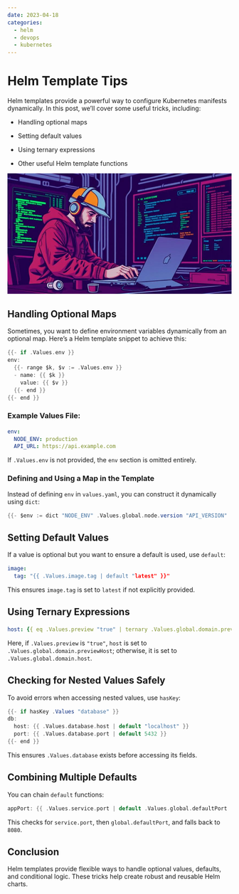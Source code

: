 ```yaml
---
date: 2023-04-18
categories:
  - helm
  - devops
  - kubernetes
---
```

# Helm Template Tips

Helm templates provide a powerful way to configure Kubernetes manifests dynamically. In this post, we’ll cover some useful tricks, including:

- Handling optional maps

- Setting default values

- Using ternary expressions

- Other useful Helm template functions

![Helm Template Tips](../../assets/blog/helm-template-tips/banner.jpg)

<!-- more -->

## Handling Optional Maps

Sometimes, you want to define environment variables dynamically from an optional map. Here’s a Helm template snippet to achieve this:

``` groovy
{{- if .Values.env }}
env:
  {{- range $k, $v := .Values.env }}
  - name: {{ $k }}
    value: {{ $v }}
  {{- end }}
{{- end }}
```

### Example Values File:

``` yaml
env:
  NODE_ENV: production
  API_URL: https://api.example.com
```

If `.Values.env` is not provided, the `env` section is omitted entirely.

### Defining and Using a Map in the Template

Instead of defining `env` in `values.yaml`, you can construct it dynamically using `dict`:

``` groovy
{{- $env := dict "NODE_ENV" .Values.global.node.version "API_VERSION" .Values.global.api.version }}
```

## Setting Default Values

If a value is optional but you want to ensure a default is used, use `default`:

``` yaml
image:
  tag: "{{ .Values.image.tag | default "latest" }}"
```

This ensures `image.tag` is set to `latest` if not explicitly provided.

## Using Ternary Expressions

``` yaml
host: {{ eq .Values.preview "true" | ternary .Values.global.domain.previewHost .Values.global.domain.host }}
```

Here, if `.Values.preview` is `"true"`, `host` is set to `.Values.global.domain.previewHost`; otherwise, it is set to `.Values.global.domain.host`.

## Checking for Nested Values Safely

To avoid errors when accessing nested values, use `hasKey`:

``` groovy
{{- if hasKey .Values "database" }}
db:
  host: {{ .Values.database.host | default "localhost" }}
  port: {{ .Values.database.port | default 5432 }}
{{- end }}
```

This ensures `.Values.database` exists before accessing its fields.

## Combining Multiple Defaults

You can chain `default` functions:

``` groovy
appPort: {{ .Values.service.port | default .Values.global.defaultPort | default 8080 }}
```

This checks for `service.port`, then `global.defaultPort`, and falls back to `8080`.

## Conclusion

Helm templates provide flexible ways to handle optional values, defaults, and conditional logic. These tricks help create robust and reusable Helm charts.
